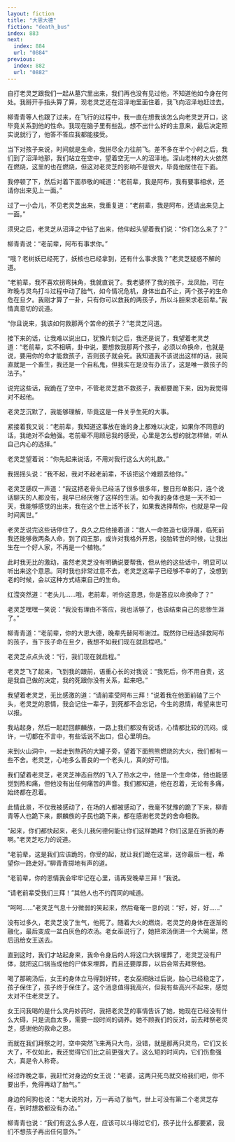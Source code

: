 ```yaml
---
layout: fiction
title: "大恩大德"
fiction: "death_bus"
index: 883
next:
  index: 884
  url: "0884"
previous:
  index: 882
  url: "0882"
---
```

自打老灵芝跟我们一起从墓穴里出来，我们再也没有见过他，不知道他如今身在何处。我掰开手指头算了算，现老灵芝还在沼泽地里面住着，我飞向沼泽地赶过去。

柳青青等人也跟了过来，在飞行的过程中，我一直在想我该怎么向老灵芝开口，这毕竟关系到他的性命。我现在脑子里有些乱，想不出什么好的主意来，最后决定照实说就行了，他答不答应我都能接受。

当下对孩子来说，时间就是生命，我拼尽全力往前飞。差不多在半个小时之后，我们到了沼泽地那，我们站立在空中，望着空无一人的沼泽地。深山老林的大火依然在燃烧，这里的也在燃烧，但这对老灵芝的影响不是很大，毕竟他居住在下面。

我停顿了下，然后对着下面恭敬的喊道：“老前辈，我是阿布，我有要事相求，还请你出来见上一面。”

过了一小会儿，不见老灵芝出来，我重复道：“老前辈，我是阿布，还请出来见上一面。”

须臾之后，老灵芝从沼泽之中钻了出来，他仰起头望着我们说：“你们怎么来了？”

柳青青说：“老前辈，阿布有事求你。”

“哦？老树妖已经死了，妖核也已经拿到，还有什么事求我？”老灵芝疑惑不解的道。

“老前辈，我不喜欢拐弯抹角，我就直说了。我老婆怀了我的孩子，龙凤胎，可在昨晚与灵鸟打斗过程中动了胎气，如今情况危机，身体出血不止，两个孩子的生命危在旦夕。我刚才算了一卦，只有你可以救我的两孩子，所以斗胆来求老前辈。”我情真意切的说道。

“你且说来，我该如何救那两个苦命的孩子？”老灵芝问道。

接下来的话，让我难以说出口，犹豫片刻之后，我还是说了，我望着老灵芝道：“老前辈，实不相瞒，卦中说，要想救我那两个孩子，必须以命换命，也就是说，要用你的命才能救孩子，否则孩子就会死。我知道我不该说出这样的话，我简直就是一个畜生，我还是一个自私鬼，但我实在是没有办法了，这是唯一救孩子的法子。”

说完这些话，我跪在了空中，不管老灵芝救不救孩子，我都要跪下来，因为我觉得对不起他。

老灵芝沉默了，我能够理解，毕竟这是一件关乎生死的大事。

紧接着我又说：“老前辈，我知道这事放在谁的身上都难以决定，如果你不同意的话，我绝对不会勉强。老前辈不用顾忌我的感受，心里是怎么想的就怎样做，听从自己内心的选择。”

老灵芝望着说：“你先起来说话，不用对我行这么大的礼数。”

我摇摇头说：“我不起，我对不起老前辈，不该把这个难题丢给你。”

老灵芝感叹一声道：“我这把老骨头已经活了很多很多年，整日形单影只，连个说话聊天的人都没有，我早已经厌倦了这样的生活。如今我的身体也是一天不如一天，我能够感觉的出来，我在这个世上活不长了，如果我选择帮你，也就是早一段时间离世。”

老灵芝说完这些话停住了，良久之后他接着道：“救人一命胜造七级浮屠，临死前我还能够救两条人命，到了阎王那，或许对我格外开恩，投胎转世的时候，让我出生在一个好人家，不再是一个植物。”

此时我无比的激动，虽然老灵芝没有明确说要帮我，但从他的这些话中，明显可以听出来这个意思。同时我也非常过意不去，老灵芝这辈子已经够不幸的了，没想到老的时候，会以这种方式结束自己的生命。

红滢突然道：“老头儿……哦，老前辈，听你这意思，你是答应以命换命了？”

老灵芝嘿嘿一笑说：“我没有理由不答应，我也活够了，也该结束自己的悲惨生涯了。”

柳青青道：“老前辈，你的大恩大德，晚辈先替阿布谢过。既然你已经选择救阿布的孩子，当下孩子命在旦夕，我想不如我们现在就启程吧。”

老灵芝点点头说：“行，我们现在就启程。”

老灵芝飞了起来，飞到我的跟前，语重心长的对我说：“我死后，你不用自责，这是我自己做的决定，我的死跟你没有关系，起来吧。”

我望着老灵芝，无比感激的道：“请前辈受阿布三拜！”说着我在他面前磕了三个头，老灵芝的恩情，我会记住一辈子，到死都不会忘记，今生的恩情，希望来世可以报。

我站起身，然后一起赶回麒麟族，一路上我们都没有说话，心情都比较的沉闷。或许，一切都在不言中，有些话说不出口，但心里明白。

来到火山洞中，一起走到熬药的大罐子旁，望着下面熊熊燃烧的大火，我们都有一些不舍。老灵芝，心地多么善良的一个老头儿，真的好可惜。

我们望着老灵芝，老灵芝神态自然的飞入了热水之中，他是一个生命体，他也能感觉到热和痛，但他没有出任何痛苦的声音。我们都知道，他在忍着，无论有多痛，始终都在忍着。

此情此景，不仅我被感动了，在场的人都被感动了，我毫不犹豫的跪了下来，柳青青等人也跪下来，麒麟族的子民也跪下来，都在感谢老灵芝的舍命相救。

“起来，你们都快起来，老头儿我何德何能让你们这样跪拜？你们这是在折我的寿啊。”老灵芝吃力的说道。

“老前辈，这是我们应该跪的，你受的起，就让我们跪在这里，送你最后一程，希望你一路走好。”柳青青掷地有声的道。

“老前辈，你的恩情我会牢牢记在心里，请再受晚辈三拜！”我说。

“请老前辈受我们三拜！”其他人也不约而同的喊道。

“呵呵……”老灵芝气息十分微弱的笑起来，然后奄奄一息的说：“好，好，好……”

没有过多久，老灵芝没了生气，他死了。随着大火的燃烧，老灵芝的身体在逐渐的融化，最后变成一盆白灰色的浓汤。老女巫说行了，她把浓汤倒进一个大碗里，然后迅给女王送去。

直到这时，我们才站起身来，我命令身后的人将这口大锅埋葬了，老灵芝没有尸体，就把这口锅当成他的尸体来埋葬，而且还要厚葬，以后会常去拜祭他。

喝了那碗汤后，女王的身体立马得到好转，老女巫把脉过后说，胎心已经稳定了，孩子保住了，孩子终于保住了。这个消息值得我高兴，但我有些高兴不起来，感觉太对不住老灵芝了。

女王问我喝的是什么灵丹妙药时，我把老灵芝的事情告诉了她，她现在已经没有什么大碍，只是流血太多，需要一段时间的调养。她不顾我们的反对，前去拜祭老灵芝，感谢他的救命之恩。

而就在我们拜祭之时，空中突然飞来两只大鸟，没错，就是那两只灵鸟，它们又长大了，不仅如此，我还觉得它们比之前更强大了。这么短的时间内，它们伤愈强大，真是令人称奇。

经过昨晚之事，我赶忙对身边的女王说：“老婆，这两只死鸟就交给我们吧，你不要出手，免得再动了胎气。”

身边的阿狗也说：“老大说的对，万一再动了胎气，世上可没有第二个老灵芝存在，到时想救都没有办法。”

柳青青也说：“我们有这么多人在，应该可以斗得过它们，孩子比什么都要紧，我们不想孩子再出任何意外。”